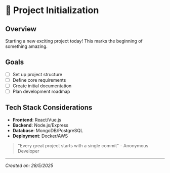 # 🚀 Project Initialization

## Overview
Starting a new exciting project today! This marks the beginning of something amazing.

## Goals
- [ ] Set up project structure
- [ ] Define core requirements
- [ ] Create initial documentation
- [ ] Plan development roadmap

## Tech Stack Considerations
- **Frontend**: React/Vue.js
- **Backend**: Node.js/Express
- **Database**: MongoDB/PostgreSQL
- **Deployment**: Docker/AWS

> "Every great project starts with a single commit" - Anonymous Developer

---
*Created on: 28/5/2025*
